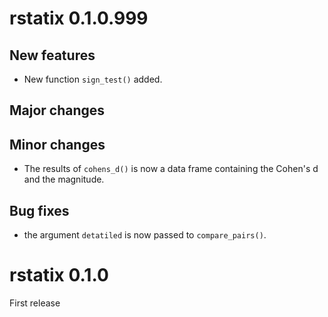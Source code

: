# rstatix 0.1.0.999
   
   
## New features
  
- New function `sign_test()` added.

## Major changes
   
   
## Minor changes
   
- The results of `cohens_d()` is now a data frame containing the Cohen's d and the magnitude.

## Bug fixes
  
- the argument `detatiled` is now passed to `compare_pairs()`.

# rstatix 0.1.0

First release
